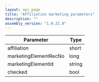 ```yaml
---
layout: api_page
title: "Affiliation marketing parameters"
description: ""
assembly_version: "1.0.21.8"
---
```



| Parameter | Type |
| --------- | ---- |
| affiliation | short |
| marketingElementRecNo | long |
| marketingElementId | string |
| checked | bool |

